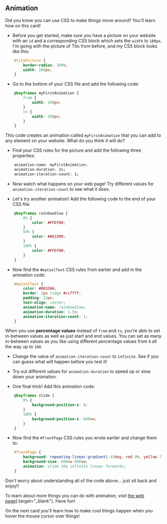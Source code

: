 ## Animation

Did you know you can use CSS to make things move around? You'll learn how on this card!

+ Before you get started, make sure you have a picture on your website with an `id` and a corresponding CSS block which sets the `width` to `100px`. I'm going with the picture of Tito from before, and my CSS block looks like this:

```css
    #titoPicture {
        border-radius: 100%;
        width: 100px;
    }
```

+ Go to the bottom of your CSS file and add the following code:

```css
    @keyframes myFirstAnimation {
        from {
            width: 100px;
        }
        to {
            width: 300px;
        }
    }
```

This code creates an animation called `myFirstAnimation` that you can add to any element on your website. What do you think it will do?

+ Find your CSS rules for the picture and add the following three properties:

```css
    animation-name: myFirstAnimation;
    animation-duration: 2s;
    animation-iteration-count: 1;
```

+ Now watch what happens on your web page! Try different values for `animation-iteration-count` to see what it does.

+ Let's try another animation! Add the following code to the end of your CSS file:

```css
    @keyframes rainbowGlow {
        0% {
            color: #FFD700;
        }
        50% {
            color: #663399;
        }
        100% {
            color: #FFD700;
        }
    }
```
   
+ Now find the `#myCoolText` CSS rules from earlier and add in the animation code:

```css
    #myCoolText {        
        color: #003366;
        border: 2px ridge #ccffff;
        padding: 15px;
        text-align: center;
        animation-name: rainbowGlow;
        animation-duration: 1.5s;
        animation-iteration-count: 1;
    }
```

When you use **percentage values** instead of `from` and `to`, you're able to set in-between values as well as just start and end values. You can set as many in-between values as you like using different percentage values from `0` all the way up to `100`. 

+ Change the value of `animation-iteration-count` to `infinite`. See if you can guess what will happen before you test it!

+ Try out different values for `animation-duration` to speed up or slow down your animation.

+ One final trick! Add this animation code:

```css
    @keyframes slide {
        0% {
            background-position-x: 0;
        }
        100% {
            background-position-x: 600vw;
        }
    }
```

+ Now find the `#frontPage` CSS rules you wrote earlier and change them to:

```css
    #frontPage {
        background: repeating-linear-gradient(-45deg, red 0%, yellow 7.14%, lime 14.28%, cyan 21.42%, cyan 28.56%, blue 35.7%, magenta 42.84%, red 50%);
        background-size: 600vw 600vw;
        animation: slide 10s infinite linear forwards;
    }
```

Don't worry about understanding all of the code above... just sit back and enjoy!!

To learn about more things you can do with animation, visit [the web page](http://dojo.soy/html2-css-animation){:target="_blank"}. Have fun!

On the next card you'll learn how to make cool things happen when you hover the mouse cursor over things!
